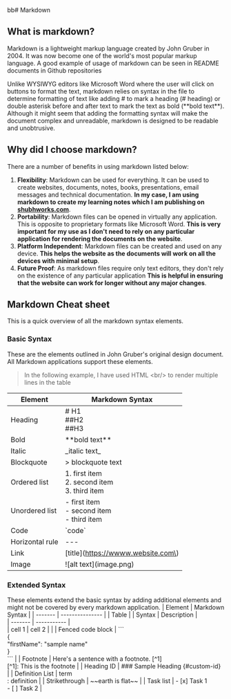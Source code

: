 bb# Markdown

## What is markdown?
Markdown is a lightweight markup language created by John Gruber in 2004. It was now become one of the world's most popular markup language. A good example of usage of markdown can be seen in README documents in Github repositories

Unlike WYSIWYG editors like Microsoft Word where the user will click on buttons to format the text, markdown relies on syntax in the file to determine formatting of text like adding # to mark a heading (# heading) or double asterisk before and after text to mark the text as bold (\*\*bold text\*\*). Although it might seem that adding the formatting syntax will make the document complex and unreadable, markdown is designed to be readable and unobtrusive.

## Why did I choose markdown?
There are a number of benefits in using markdown listed below:
1. **Flexibility**: Markdown can be used for everything. It can be used to create websites, documents, notes, books, presentations, email messages and technical documentation. **In my case, I am using markdown to create my learning notes which I am publishing on [shubhworks.com](shubhworks.com)**.
2. **Portability**: Markdown files can be opened in virtually any application. This is opposite to proprietary formats like Microsoft Word. **This is very important for my use as I don't need to rely on any particular application for rendering the documents on the website**.
3. **Platform Independent**: Markdown files can be created and used on any device. **This helps the website as the documents will work on all the devices with minimal setup**.
4. **Future Proof**: As markdown files require only text editors, they don't rely on the existence of any particular application **This is helpful in ensuring that the website can work for longer without any major changes**.

## Markdown Cheat sheet
 This is a quick overview of all the markdown syntax elements.
 
 ### Basic Syntax
 These are the elements outlined in John Gruber's original design document. All Markdown applications support these elements.

> In the following example, I have used HTML \<br/> to render multiple lines in the table

| Element | Markdown Syntax |
| ----------- | ----------- |
| Heading | # H1 <br/> ##H2 <br/> ##H3 |
| Bold | \*\*bold text\*\* |
| Italic | \_italic text\_ |
| Blockquote | \> blockquote text |
| Ordered list | 1. first item <br/> 2. second item <br/> 3. third item |
| Unordered list | - first item <br/> - second item <br/> - third item |
| Code | \`code\` |
| Horizontal rule | --- |
| Link | \[title\]\(https://wwww.website.com\) |
| Image | \!\[alt text\]\(image.png\) |

### Extended Syntax
These elements extend the basic syntax by adding additional elements and might not be covered by every markdown application.
| Element | Markdown Syntax |
| ------- | --------------- |
| Table | \| Syntax \| Description \| <br/> \| ------- \| ----------- \| <br/> \| cell 1 \| cell 2 \|  |
| Fenced code block | \`\`\` <br/> \{ <br/>"firstName": "sample name"<br/>\} <br/> \`\`\` |
| Footnote | Here's a sentence with a footnote. [^1] <br/> [^1]: This is the footnote |
| Heading ID | ### Sample Heading {#custom-id} |
| Definition List | term <br/> : definition |
| Strikethrough | \~\~earth is flat\~\~ |
| Task list | - [x] Task 1 <br/> - [ ] Task 2 |